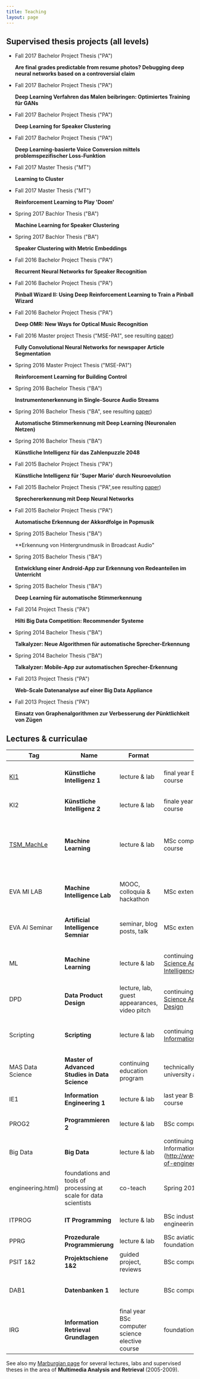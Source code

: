 ```yaml
---
title: Teaching
layout: page
---
```


## Supervised thesis projects (all levels)
  * Fall 2017 Bachelor Project Thesis ("PA") 
  
    **Are final grades predictable from resume photos? Debugging deep neural networks based on a controversial claim**
  * Fall 2017 Bachelor Project Thesis ("PA") 
  
    **Deep Learning Verfahren das Malen beibringen: Optimiertes Training für GANs**
  * Fall 2017 Bachelor Project Thesis ("PA") 
    
    **Deep Learning for Speaker Clustering**
  * Fall 2017 Bachelor Project Thesis ("PA") 
  
    **Deep Learning-basierte Voice Conversion mittels problemspezifischer Loss-Funktion**
  * Fall 2017 Master Thesis ("MT") 
  
    **Learning to Cluster**
  * Fall 2017 Master Thesis ("MT") 
  
    **Reinforcement Learning to Play 'Doom'**
  * Spring 2017 Bachlor Thesis ("BA") 
  
    **Machine Learning for Speaker Clustering**
  * Spring 2017 Bachlor Thesis ("BA") 
  
    **Speaker Clustering with Metric Embeddings**
  * Fall 2016 Bachelor Project Thesis ("PA") 
    
    **Recurrent Neural Networks for Speaker Recognition**
  * Fall 2016 Bachelor Project Thesis ("PA") 
  
    **Pinball Wizard II: Using Deep Reinforcement Learning to Train a Pinball Wizard**
  * Fall 2016 Bachelor Project Thesis ("PA") 
  
    **Deep OMR: New Ways for Optical Music Recognition**
  * Fall 2016 Master project Thesis ("MSE-PA1", see resulting [paper](https://www.zhaw.ch/no_cache/de/forschung/personen-publikationen-projekte/detailansicht-publikation/publikation/212962/)) 
  
    **Fully Convolutional Neural Networks for newspaper Article Segmentation**
  * Spring 2016 Master Project Thesis ("MSE-PA1") 
  
    **Reinforcement Learning for Building Control** 
  * Spring 2016 Bachelor Thesis ("BA") 
  
    **Instrumentenerkennung in Single-Source Audio Streams** 
  * Spring 2016 Bachelor Thesis ("BA", see resulting [paper](https://www.zhaw.ch/no_cache/de/forschung/personen-publikationen-projekte/detailansicht-publikation/publikation/212963/))
  
    **Automatische Stimmerkennung mit Deep Learning (Neuronalen Netzen)** 
  * Spring 2016 Bachelor Thesis ("BA") 
  
    **Künstliche Intelligenz für das Zahlenpuzzle 2048** 
  * Fall 2015 Bachelor Project Thesis ("PA") 
  
    **Künstliche Intelligenz für 'Super Mario' durch Neuroevolution** 
  * Fall 2015 Bachelor Project Thesis ("PA",see resulting [paper](https://www.zhaw.ch/no_cache/de/forschung/personen-publikationen-projekte/detailansicht-publikation/publikation/210537/)) 
  
    **Sprechererkennung mit Deep Neural Networks** 
  * Fall 2015 Bachelor Project Thesis ("PA") 
  
    **Automatische Erkennung der Akkordfolge in Popmusik** 
  * Spring 2015 Bachelor Thesis ("BA") 
  
    **Erkennung von Hintergrundmusik in Broadcast Audio" 
  * Spring 2015 Bachelor Thesis ("BA") 
  
    **Entwicklung einer Android-App zur Erkennung von Redeanteilen im Unterricht** 
  * Spring 2015 Bachelor Thesis ("BA") 
  
    **Deep Learning für automatische Stimmerkennung** 
  * Fall 2014 Project Thesis ("PA") 
  
    **Hilti Big Data Competition: Recommender Systeme**
  * Spring 2014 Bachelor Thesis ("BA") 
  
    **Talkalyzer: Neue Algorithmen für automatische Sprecher-Erkennung**
  * Spring 2014 Bachelor Thesis ("BA") 
  
    **Talkalyzer: Mobile-App zur automatischen Sprecher-Erkennung**
  * Fall 2013 Project Thesis ("PA") 
  
    **Web-Scale Datenanalyse auf einer Big Data Appliance** 
  * Fall 2013 Project Thesis ("PA") 
  
    **Einsatz von Graphenalgorithmen zur Verbesserung der Pünktlichkeit von Zügen**


## Lectures & curriculae

| Tag | Name | Format | Type | Content | Did what? | When? |
| --- | --- | --- | --- | --- | --- | --- |
| [KI1](https://olat.zhaw.ch/auth/RepositoryEntry/219152410/CourseNode/95069693647358) | **Künstliche Intelligenz 1** | lecture & lab | final year BSc computer science elective course | practical AI course based on Russell&Norvig's book | responsible, initiate, create, teach | Spring 2017, fall 2017 |
| KI2 | **Künstliche Intelligenz 2** | lecture & lab | finale year BSc computer science elective course | AI applications with a focus on neural networks | responsible, co-initiate, co-create | Fall 2017 |
| [TSM_MachLe](https://www.msengineering.ch/en/course-structure/theory-modules/tsm-modules.html) | **Machine Learning** | lecture & lab | MSc computer science & engineering elective course | mid-level course on practical machine learning with a focus on deep learning | responsible, initiate, co-create, co-teach | Spring 2017 |
| EVA MI LAB | **Machine Intelligence Lab** | MOOC, colloquia & hackathon | MSc extended advanced module (EVA) | experience an online course on an advanced machine learning topic | responsible, initiate, co-create, (co-)teach | Fall 2015-2017 |
| EVA AI Seminar | **Artificial Intelligence Semniar** | seminar, blog posts, talk | MSc extended advanced module (EVA) | read, understand and write scientific literature | initiate, create, create, teach | Spring 2017 |
| ML | **Machine Learning** | lecture & lab | continuing education module in [CAS Data Science Applications](http://www.weiterbildung.zhaw.ch/de/school-of-engineering/programm/cas-data-science-applications.html) and [CAS Machine Intelligence](https://weiterbildung.zhaw.ch/de/school-of-engineering/programm/cas-machine-intelligence.html) | practical machine learning for data scientists | responsible, initiate, create, teach | Fall 2015-2016, spring 2017 |
| DPD | **Data Product Design** | lecture, lab, guest appearances, video pitch | continuing education module in [CAS Data Science Applications](http://www.weiterbildung.zhaw.ch/de/school-of-engineering/programm/cas-data-science-applications.html) and [CAS Data Product Design](https://weiterbildung.zhaw.ch/de/school-of-engineering/programm/cas-data-product-design.html) | business basics for techie data scientists | initiate, co-create, co-teach | Fall 2015-2017 |
| Scripting | **Scripting** | lecture & lab | continuing education module in [CAS Information Engineering](http://www.weiterbildung.zhaw.ch/de/school-of-engineering/programm/cas-information-engineering.html) | foundations of scripting for analytics with Python for data scientists | initiate, create, teach | Fall 2014-2015 |
| MAS Data Science| **Master of Advanced Studies in Data Science** | continuing education program | technically oriented data science education for university alumnis | co-initiate, co-create | Spring 2014-2015 |  
| IE1 | **Information Engineering 1** | lecture & lab | last year BSc computer science elective course | introduction to information retrieval | co-teach | Fall 2015 |
| PROG2 | **Programmieren 2** | lecture & lab | BSc computer science foundational module | advanced Java programming & tooling | co-create, teach | Spring 2014-2017 |
| Big Data | **Big Data** | lecture & lab | continuing education module in [CAS Information Engineering](http://www.weiterbildung.zhaw.ch/de/school-of-engineering/programm/cas-information-| DSSY | **Decision Support Systems** | lecture & lab | last year BSc industrial engineering course | data warehousing & big data | co-create, (co-)teach | Spring 2013-2015 |
engineering.html) | foundations and tools of processing at scale for data scientists | co-teach | Spring 2015 |
| ITPROG | **IT Programming** | lecture & lab | BSc industrial/aviation/transportation engineering foundational module | introduction to programming with Python | initiate, create, teach | Fall 2014-2015 |
| PPRG | **Prozedurale Programmierung** | lecture & lab | BSc aviation/industrial engineering foundational module | Java for beginners | teach | Fall 2013 |
| PSIT 1&2 | **Projektschiene 1&2** | guided project, reviews | BSc computer science foundational module | project track software development | co-create | Fall 2013 |
| DAB1 | **Datenbanken 1** | lecture | BSc computer science foundational course | relational algebra, databases, and SQL | guest appearance | Fall 2013 |
| IRG | **Information Retrieval Grundlagen** | final year BSc computer science elective course | foundations of textual information retrieval | guest appearance | Spring 2013 |

See also my [Marburgian page](http://www.informatik.uni-marburg.de/~stadelmann/teaching.html) for several lectures, labs and supervised theses in the area of **Multimedia Analysis and Retrieval** (2005-2009).